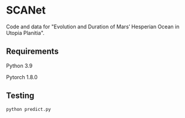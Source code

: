 # SCANet

Code and data for "Evolution and Duration of Mars’ Hesperian Ocean in Utopia Planitia".

## Requirements
Python 3.9

Pytorch 1.8.0

## Testing
```
python predict.py
```
